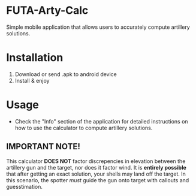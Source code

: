# FUTA-Arty-Calc
Simple mobile application that allows users to accurately compute artillery solutions.

# Installation
1. Download or send .apk to android device
2. Install & enjoy

# Usage
- Check the "Info" section of the application for detailed instructions on how to use the calculator to compute artillery solutions.

## IMPORTANT NOTE!
This calculator **DOES NOT** factor discrepencies in elevation between the artillery gun and the target, nor does it factor wind. It is **entirely possible** that after getting an exact solution, your shells may land off the target. In this scenario, the spotter *must* guide the gun onto target with callouts and guesstimation.
